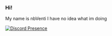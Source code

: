 ### Hi! 

My name is nbVenti 
I have no idea what im doing


[![Discord Presence](https://lanyard.cnrad.dev/api/292454017110507520)](https://discord.com/users/292454017110507520)
